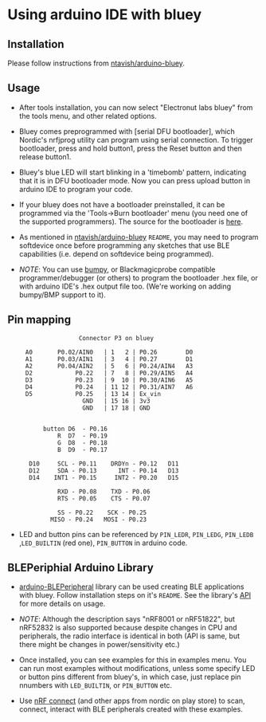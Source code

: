 # Using arduino IDE with bluey

## Installation

Please follow instructions from [ntavish/arduino-bluey](https://github.com/ntavish/arduino-bluey).

## Usage

* After tools installation, you can now select "Electronut labs bluey" from the tools menu, and other related options. 

* Bluey comes preprogrammed with [serial DFU bootloader], which Nordic's nrfjprog utility can program using serial connection. To trigger bootloader, press and hold button1, press the Reset button and then release button1.

* Bluey's blue LED will start blinking in a 'timebomb' pattern, indicating that it is in DFU bootloader mode. Now you can press upload button in arduino IDE to program your code.

* If your bluey does not have a bootloader preinstalled, it can be programmed via the 'Tools->Burn bootloader' menu (you need one of the supported programmers). The source for the bootloader is [here](https://github.com/electronut/bluey_serial_dfu_bootloader).

* As mentioned in [ntavish/arduino-bluey](https://github.com/ntavish/arduino-bluey) `README`, you may need to program softdevice once before programming any sketches that use BLE capabilities (i.e. depend on softdevice being programmed).

* _NOTE_: You can use [bumpy](https://www.tindie.com/products/ElectronutLabs/bumpy-blackmagic-probe-compatible-swd-debugger/), or Blackmagicprobe compatible programmer/debugger (or others) to program the bootloader .hex file, or with arduino IDE's .hex output file too. (We're working on adding bumpy/BMP support to it).

## Pin mapping

```
                    Connector P3 on bluey

     A0       P0.02/AIN0   | 1   2 | P0.26        D0
     A1       P0.03/AIN1   | 3   4 | P0.27        D1
     A2       P0.04/AIN2   | 5   6 | P0.24/AIN4   A3
     D2            P0.22   | 7   8 | P0.29/AIN5   A4
     D3            P0.23   | 9  10 | P0.30/AIN6   A5
     D4            P0.24   | 11 12 | P0.31/AIN7   A6
     D5            P0.25   | 13 14 | Ex_vin
                     GND   | 15 16 | 3v3
                     GND   | 17 18 | GND


          button D6  - P0.16
              R  D7  - P0.19
              G  D8  - P0.18
              B  D9  - P0.17

      D10     SCL - P0.11    DRDYn - P0.12   D11
      D12     SDA - P0.13      INT - P0.14   D13
      D14    INT1 - P0.15     INT2 - P0.20   D15

              RXD - P0.08    TXD - P0.06
              RTS - P0.05    CTS - P0.07

              SS - P0.22    SCK - P0.25
            MISO - P0.24   MOSI - P0.23
```

* LED and button pins can be referenced by `PIN_LEDR`, `PIN_LEDG`, `PIN_LEDB` ,`LED_BUILTIN` (red one), `PIN_BUTTON` in arduino code.

## BLEPeriphial Arduino Library

* [arduino-BLEPeripheral](https://github.com/sandeepmistry/arduino-BLEPeripheral) library can be used creating BLE applications with bluey. Follow installation steps on it's `README`. See the library's [API](https://github.com/sandeepmistry/arduino-BLEPeripheral/blob/master/API.md) for more details on usage.

* _NOTE_: Although the description says "nRF8001 or nRF51822", but nRF52832 is also supported because despite changes in CPU and peripherals, the radio interface is identical in both (API is same, but there might be changes in power/sensitivity etc.)

* Once installed, you can see examples for this in examples menu. You can run most examples without modifications, unless some specify LED or button pins different from bluey's, in which case, just replace pin nnumbers with `LED_BUILTIN`, or `PIN_BUTTON` etc.

* Use [nRF connect](https://play.google.com/store/apps/details?id=no.nordicsemi.android.mcp&hl=en) (and other apps from nordic on play store) to scan, connect, interact with BLE peripherals created with these examples.
